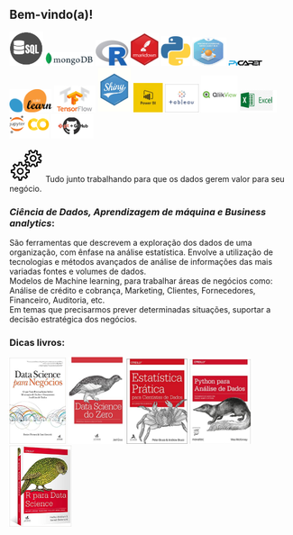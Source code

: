## Bem-vindo(a)!
<img src="logo_sql.png" width="60">  <img src="logo_mongodb.png" width="85">  <img src="logo_R.jpg" width="58"> <img src="logo_rmarkdown.png" width="50"> <img src="logo_python.png" width="52">  <img src="logo_caret.png" width="60">  <img src="logo_pycaret.png" width="60">  <img src="logo_scikit.png" width="75">  <img src="logo_tf.png" width="73"> 
<img src="logo_Shiny.png" width="60">  <img src="logo_powerBI.jpg" width="52">  <img src="logo_tableau.png" width="60">  <img src="logo_qlikview.png" width="65">  <img src="logo_excel.png" width="65">
<img src="logo_jupyter.png" width="70">  <img src="logo_github.png" width="75">
 
<img src="settings.gif" width="60"> Tudo junto trabalhando para que os dados gerem valor para seu negócio.    
### <i> Ciência de Dados, Aprendizagem de máquina e Business analytics</i>:

São ferramentas que descrevem a exploração dos dados de uma organização, com ênfase na análise estatística. Envolve a utilização de tecnologias e métodos avançados de análise de informações das mais variadas fontes e volumes de dados.<br>
Modelos de Machine learning, para trabalhar áreas de negócios como: Análise de crédito e cobrança, Marketing, Clientes, Fornecedores, Financeiro, Auditoria, etc.<br> Em temas que precisarmos prever determinadas situações, suportar a decisão estratégica dos negócios.

### Dicas livros:
[<img src="livro_dica.jpg" width="100">](https://www.amazon.com.br/Data-Science-para-neg%C3%B3cios-Fawcett/dp/8576089726/ref=pd_sbs_14_2/131-8686098-4410912?_encoding=UTF8&pd_rd_i=8576089726&pd_rd_r=cf83e655-7f20-4e2f-abe1-417d92a05702&pd_rd_w=DQq8b&pd_rd_wg=6hki6&pf_rd_p=5583322d-aa73-451d-af2e-37fbe3e82ad1&pf_rd_r=TJNFSM2ZZKRS7X93GNTP&psc=1&refRID=TJNFSM2ZZKRS7X93GNTP)
[<img src="livro_dica2.jpg" width="100">](https://www.amazon.com.br/Data-Science-zero-Joel-Grus/dp/857608998X/ref=pd_sbs_14_2/131-8686098-4410912?_encoding=UTF8&pd_rd_i=857608998X&pd_rd_r=d07230ad-e896-4c95-9fe7-6a039c328d49&pd_rd_w=6aPYJ&pd_rd_wg=FDn8C&pf_rd_p=5583322d-aa73-451d-af2e-37fbe3e82ad1&pf_rd_r=CV8YCDAP1JKHZ762PVJ2&psc=1&refRID=CV8YCDAP1JKHZ762PVJ2)
[<img src="livro_dica3.jpg" width="108">](https://www.amazon.com.br/Estat%C3%ADstica-Pr%C3%A1tica-Para-Cientistas-Dados/dp/855080603X/ref=pd_sbs_14_3/131-8686098-4410912?_encoding=UTF8&pd_rd_i=855080603X&pd_rd_r=d07230ad-e896-4c95-9fe7-6a039c328d49&pd_rd_w=6aPYJ&pd_rd_wg=FDn8C&pf_rd_p=5583322d-aa73-451d-af2e-37fbe3e82ad1&pf_rd_r=CV8YCDAP1JKHZ762PVJ2&psc=1&refRID=CV8YCDAP1JKHZ762PVJ2)
[<img src="livro_dica4.jpg" width="108">](https://www.amazon.com.br/Python-Para-An%C3%A1lise-Dados-Tratamento/dp/8575226479/ref=pd_sbs_14_5/131-8686098-4410912?_encoding=UTF8&pd_rd_i=8575226479&pd_rd_r=d07230ad-e896-4c95-9fe7-6a039c328d49&pd_rd_w=6aPYJ&pd_rd_wg=FDn8C&pf_rd_p=5583322d-aa73-451d-af2e-37fbe3e82ad1&pf_rd_r=CV8YCDAP1JKHZ762PVJ2&psc=1&refRID=CV8YCDAP1JKHZ762PVJ2)
[<img src="livro_dica5.jpg" width="110">](https://www.amazon.com.br/Para-Data-Science-Hadley-Wickham/dp/8550803243/ref=asc_df_8550803243/?tag=googleshopp00-20&linkCode=df0&hvadid=379736468109&hvpos=&hvnetw=g&hvrand=5686448270782588382&hvpone=&hvptwo=&hvqmt=&hvdev=c&hvdvcmdl=&hvlocint=&hvlocphy=1001506&hvtargid=pla-811060137763&psc=1)

<!---

https://www.mjvinnovation.com/pt-br/blog/business-analytics-para-negocio/   ## site


<img src="wrench.gif" width="30">

<i> Biodiversity in National Parks</i> is an app that let you visualize [Kaggle's biodiversity dataset](https://www.kaggle.com/nationalparkservice/park-biodiversity).

From the left navigation panel you'll be able to access the maps, data and charts concerning the US National Parks and their resident species.

It has been made with [shiny](https://shiny.rstudio.com/) and you may find the code on [github](https://github.com/abenedetti/bioNPS/) and [rcloud](https://rstudio.cloud/project/246130). 

For a quick walkthrough have a look a the video below.
<br><br><br>
<iframe style = "display: block; margin: auto;" width="640" height="360" src="https://www.youtube.com/embed/Qu2J2ytWqxA?hd=1"></iframe>

-->